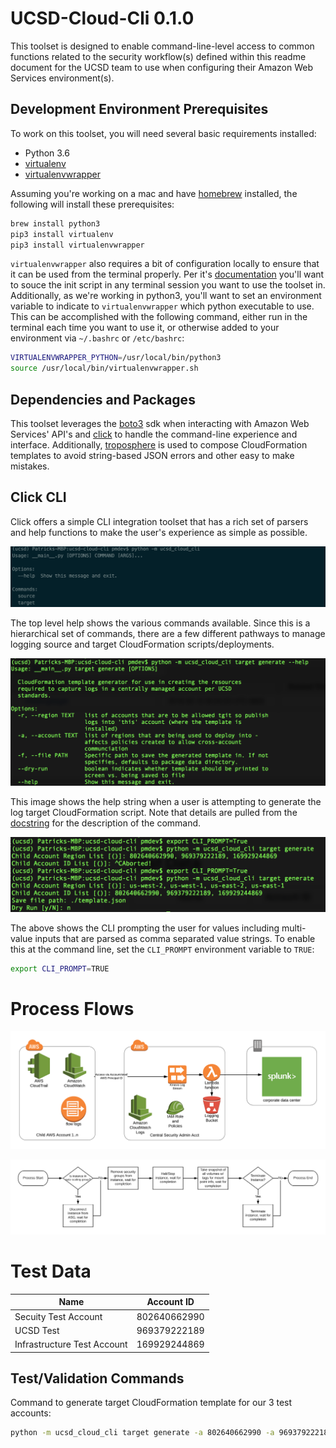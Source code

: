 # UCSD-Cloud-Cli 0.1.0

This toolset is designed to enable command-line-level access to common functions related to the security workflow(s) defined within this readme document for the UCSD team to use when configuring their Amazon Web Services environment(s).

## Development Environment Prerequisites

To work on this toolset, you will need several basic requirements installed:

* Python 3.6
* [virtualenv](https://pypi.python.org/pypi/virtualenv)
* [virtualenvwrapper](https://virtualenvwrapper.readthedocs.io/en/latest/)

Assuming you're working on a mac and have [homebrew](https://brew.sh) installed, the following will install these prerequisites:

```bash
brew install python3
pip3 install virtualenv
pip3 install virtualenvwrapper
```

`virtualenvwrapper` also requires a bit of configuration locally to ensure that it can be used from the terminal properly. Per it's [documentation](https://virtualenvwrapper.readthedocs.io/en/latest/#introduction) you'll want to souce the init script in any terminal session you want to use the toolset in. Additionally, as we're working in python3, you'll want to set an environment variable to indicate to `virtualenvwrapper` which python executable to use. This can be accomplished with the following command, either run in the terminal each time you want to use it, or otherwise added to your environment via `~/.bashrc` or `/etc/bashrc`:

```bash
VIRTUALENVWRAPPER_PYTHON=/usr/local/bin/python3
source /usr/local/bin/virtualenvwrapper.sh
```

## Dependencies and Packages

This toolset leverages the [boto3](https://boto3.readthedocs.io/en/latest/) sdk when interacting with Amazon Web Services' API's and [click](http://click.pocoo.org/5/) to handle the command-line experience and interface. Additionally, [troposphere](https://github.com/cloudtools/troposphere) is used to compose CloudFormation templates to avoid string-based JSON errors and other easy to make mistakes.

## Click CLI

Click offers a simple CLI integration toolset that has a rich set of parsers and help functions to make the user's experience as simple as possible.

![Top Level Help](doc/top_level_help.png)

The top level help shows the various commands available. Since this is a hierarchical set of commands, there are a few different pathways to manage logging source and target CloudFormation scripts/deployments.  

![Target Generate Help](doc/target_generate_help.png)

This image shows the help string when a user is attempting to generate the log target CloudFormation script. Note that details are pulled from the [docstring](https://www.python.org/dev/peps/pep-0257/) for the description of the command.

![CLI Option Handling](doc/cli_options.png)

The above shows the CLI prompting the user for values including multi-value inputs that are parsed as comma separated value strings. To enable this at the command line, set the `CLI_PROMPT` environment variable to `TRUE`:

```bash
export CLI_PROMPT=TRUE
```

# Process Flows

![Log data workflow](doc/log-data-flow.png)

![Instance Isolation Workflow](doc/instance-isolation-workflow.png)

# Test Data

| Name | Account ID |
|------|------------|
| Secuity Test Account | 802640662990 |
| UCSD Test | 969379222189 |
| Infrastructure Test Account | 169929244869 |

## Test/Validation Commands

Command to generate target CloudFormation template for our 3 test accounts:

```bash
python -m ucsd_cloud_cli target generate -a 802640662990 -a 969379222189 -a 169929244869
```
